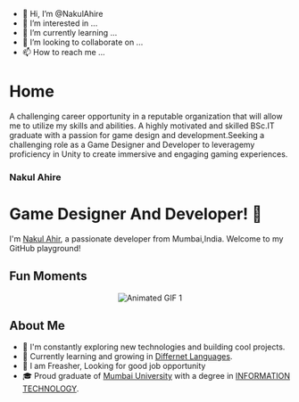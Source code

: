 - 👋 Hi, I’m @NakulAhire
- 👀 I’m interested in ...
- 🌱 I’m currently learning ...
- 💞️ I’m looking to collaborate on ...
- 📫 How to reach me ...


# Home

A challenging career opportunity in a reputable organization that will allow me to utilize my skills and abilities.
A highly motivated and skilled BSc.IT graduate with a passion for game design and development.Seeking a challenging role as a Game Designer and Developer to leveragemy proficiency in Unity to create immersive and engaging gaming experiences.

### Nakul Ahire

# Game Designer And Developer! 👋

I'm [Nakul Ahir](https://www.yourwebsite.com/), a passionate developer from Mumbai,India. Welcome to my GitHub playground!

## Fun Moments

<p align="center">
  <img src="https://media3.giphy.com/media/2IudUHdI075HL02Pkk/giphy.gif?cid=ecf05e4713durgbgxrpglwvhruzoq7jmqvwkn3c0wqqd0m2q&ep=v1_gifs_search&rid=giphy.gif&ct=g" alt="Animated GIF 1">
 
  <!-- Add more animated GIFs as needed -->
</p>

<!-- About Me Section -->
## About Me

- 🚀 I'm constantly exploring new technologies and building cool projects.
- 🌱 Currently learning and growing in [Differnet Languages](#).
- 💼 I am Freasher, Looking for good job opportunity
- 🎓 Proud graduate of [Mumbai University](#) with a degree in [INFORMATION TECHNOLOGY](#).
